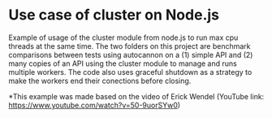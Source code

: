 # Use case of cluster on Node.js

Example of usage of the cluster module from node.js to run max cpu threads at the same time.
The two folders on this project are benchmark comparisons between tests using autocannon on a (1) simple API and (2) many copies of an API using the cluster module to manage and runs multiple workers.
The code also uses graceful shutdown as a strategy to make the workers end their conections before closing.

*This example was made based on the video of Erick Wendel (YouTube link: https://www.youtube.com/watch?v=50-9uorSYw0)
